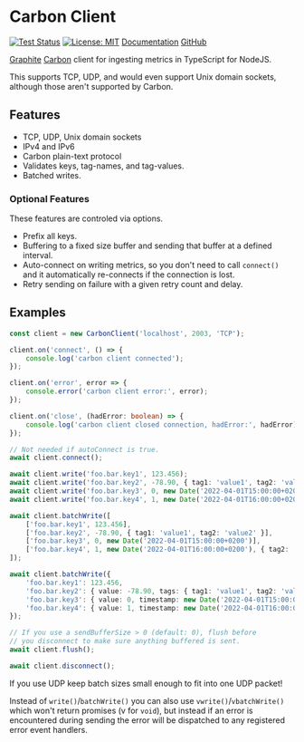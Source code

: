 Carbon Client
=============

[![Test Status](https://img.shields.io/github/workflow/status/panzi/carbon-client/Tests)](https://github.com/panzi/carbon-client/actions/workflows/test.yml)
[![License: MIT](https://img.shields.io/github/license/panzi/carbon-client)](https://github.com/panzi/carbon-client/blob/main/LICENSE)
[Documentation](https://panzi.github.io/carbon-client)
[GitHub](https://github.com/panzi/carbon-client/)

[Graphite](https://graphiteapp.org/) [Carbon](https://github.com/graphite-project/carbon)
client for ingesting metrics in TypeScript for NodeJS.

This supports TCP, UDP, and would even support Unix domain sockets, although
those aren't supported by Carbon.

Features
--------

* TCP, UDP, Unix domain sockets
* IPv4 and IPv6
* Carbon plain-text protocol
* Validates keys, tag-names, and tag-values.
* Batched writes.

### Optional Features

These features are controled via options.

* Prefix all keys.
* Buffering to a fixed size buffer and sending that buffer at a defined interval.
* Auto-connect on writing metrics, so you don't need to call `connect()` and it
  automatically re-connects if the connection is lost.
* Retry sending on failure with a given retry count and delay.

Examples
--------

```TypeScript
const client = new CarbonClient('localhost', 2003, 'TCP');

client.on('connect', () => {
    console.log('carbon client connected');
});

client.on('error', error => {
    console.error('carbon client error:', error);
});

client.on('close', (hadError: boolean) => {
    console.log('carbon client closed connection, hadError:', hadError);
});

// Not needed if autoConnect is true.
await client.connect();

await client.write('foo.bar.key1', 123.456);
await client.write('foo.bar.key2', -78.90, { tag1: 'value1', tag2: 'value2' });
await client.write('foo.bar.key3', 0, new Date('2022-04-01T15:00:00+0200'));
await client.write('foo.bar.key4', 1, new Date('2022-04-01T16:00:00+0200'), { tag2: 'value2' });

await client.batchWrite([
    ['foo.bar.key1', 123.456],
    ['foo.bar.key2', -78.90, { tag1: 'value1', tag2: 'value2' }],
    ['foo.bar.key3', 0, new Date('2022-04-01T15:00:00+0200')],
    ['foo.bar.key4', 1, new Date('2022-04-01T16:00:00+0200'), { tag2: 'value2' }],
]);

await client.batchWrite({
    'foo.bar.key1': 123.456,
    'foo.bar.key2': { value: -78.90, tags: { tag1: 'value1', tag2: 'value2' } },
    'foo.bar.key3': { value: 0, timestamp: new Date('2022-04-01T15:00:00+0200') }],
    'foo.bar.key4': { value: 1, timestamp: new Date('2022-04-01T16:00:00+0200'), tags: { tag2: 'value2' } }],
});

// If you use a sendBufferSize > 0 (default: 0), flush before
// you disconnect to make sure anything buffered is sent.
await client.flush();

await client.disconnect();
```

If you use UDP keep batch sizes small enough to fit into one UDP packet!

Instead of `write()`/`batchWrite()` you can also use `vwrite()`/`vbatchWrite()`
which won't return promises (v for `void`), but instead if an error is
encountered during sending the error will be dispatched to any registered error
event handlers.
